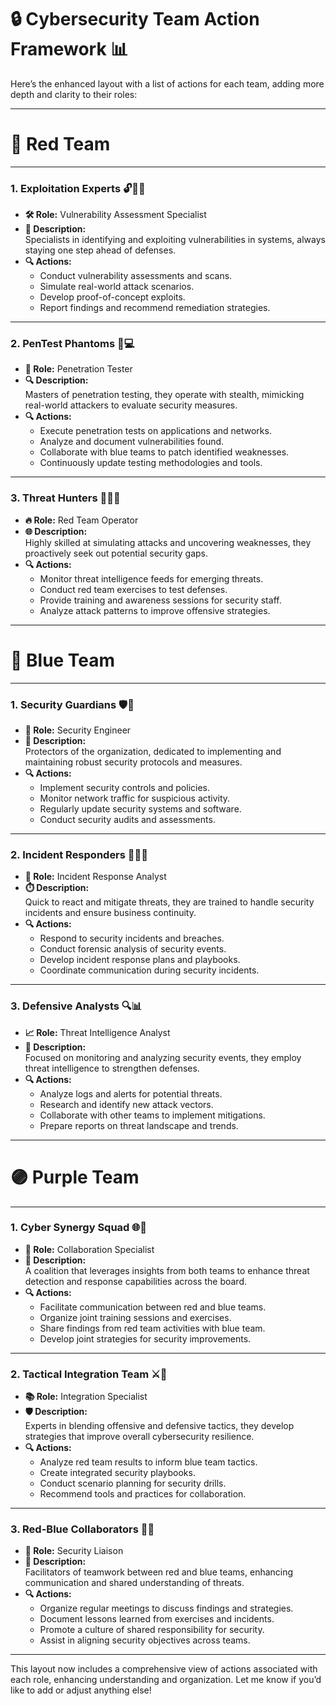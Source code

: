 # 🔒 Cybersecurity Team Action Framework 📊
Here’s the enhanced layout with a list of actions for each team, adding more depth and clarity to their roles:

---

# 🔴 **Red Team**
---

### 1. **Exploitation Experts** 🔓🕵️‍♂️  
   - **🛠️ Role:** Vulnerability Assessment Specialist  
   - **🚀 Description:**  
     Specialists in identifying and exploiting vulnerabilities in systems, always staying one step ahead of defenses.  
   - **🔍 Actions:**  
     - Conduct vulnerability assessments and scans.
     - Simulate real-world attack scenarios.
     - Develop proof-of-concept exploits.
     - Report findings and recommend remediation strategies.

---

### 2. **PenTest Phantoms** 👻💻  
   - **🎯 Role:** Penetration Tester  
   - **🔍 Description:**  
     Masters of penetration testing, they operate with stealth, mimicking real-world attackers to evaluate security measures.  
   - **🔍 Actions:**  
     - Execute penetration tests on applications and networks.
     - Analyze and document vulnerabilities found.
     - Collaborate with blue teams to patch identified weaknesses.
     - Continuously update testing methodologies and tools.

---

### 3. **Threat Hunters** 🎯🕵️‍♀️  
   - **🔥 Role:** Red Team Operator  
   - **🌐 Description:**  
     Highly skilled at simulating attacks and uncovering weaknesses, they proactively seek out potential security gaps.  
   - **🔍 Actions:**  
     - Monitor threat intelligence feeds for emerging threats.
     - Conduct red team exercises to test defenses.
     - Provide training and awareness sessions for security staff.
     - Analyze attack patterns to improve offensive strategies.

---

# 🔵 **Blue Team**
---

### 1. **Security Guardians** 🛡️🔐  
   - **💪 Role:** Security Engineer  
   - **🏰 Description:**  
     Protectors of the organization, dedicated to implementing and maintaining robust security protocols and measures.  
   - **🔍 Actions:**  
     - Implement security controls and policies.
     - Monitor network traffic for suspicious activity.
     - Regularly update security systems and software.
     - Conduct security audits and assessments.

---

### 2. **Incident Responders** 🚨👩‍🚒  
   - **🔧 Role:** Incident Response Analyst  
   - **⏱️ Description:**  
     Quick to react and mitigate threats, they are trained to handle security incidents and ensure business continuity.  
   - **🔍 Actions:**  
     - Respond to security incidents and breaches.
     - Conduct forensic analysis of security events.
     - Develop incident response plans and playbooks.
     - Coordinate communication during security incidents.

---

### 3. **Defensive Analysts** 🔍📊  
   - **📈 Role:** Threat Intelligence Analyst  
   - **📜 Description:**  
     Focused on monitoring and analyzing security events, they employ threat intelligence to strengthen defenses.  
   - **🔍 Actions:**  
     - Analyze logs and alerts for potential threats.
     - Research and identify new attack vectors.
     - Collaborate with other teams to implement mitigations.
     - Prepare reports on threat landscape and trends.

---

# 🟣 **Purple Team**
---

### 1. **Cyber Synergy Squad** 🌐🤝  
   - **🌟 Role:** Collaboration Specialist  
   - **🎉 Description:**  
     A coalition that leverages insights from both teams to enhance threat detection and response capabilities across the board.  
   - **🔍 Actions:**  
     - Facilitate communication between red and blue teams.
     - Organize joint training sessions and exercises.
     - Share findings from red team activities with blue team.
     - Develop joint strategies for security improvements.

---

### 2. **Tactical Integration Team** ⚔️🔗  
   - **📚 Role:** Integration Specialist  
   - **🛡️ Description:**  
     Experts in blending offensive and defensive tactics, they develop strategies that improve overall cybersecurity resilience.  
   - **🔍 Actions:**  
     - Analyze red team results to inform blue team tactics.
     - Create integrated security playbooks.
     - Conduct scenario planning for security drills.
     - Recommend tools and practices for collaboration.

---

### 3. **Red-Blue Collaborators** 🤝🔄  
   - **🔗 Role:** Security Liaison  
   - **💬 Description:**  
     Facilitators of teamwork between red and blue teams, enhancing communication and shared understanding of threats.  
   - **🔍 Actions:**  
     - Organize regular meetings to discuss findings and strategies.
     - Document lessons learned from exercises and incidents.
     - Promote a culture of shared responsibility for security.
     - Assist in aligning security objectives across teams.

---

This layout now includes a comprehensive view of actions associated with each role, enhancing understanding and organization. Let me know if you’d like to add or adjust anything else!
